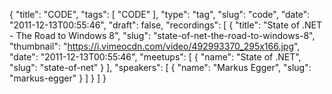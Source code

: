 {
  "title": "CODE",
  "tags": [
    "CODE"
  ],
  "type": "tag",
  "slug": "code",
  "date": "2011-12-13T00:55:46",
  "draft": false,
  "recordings": [
    {
      "title": "State of .NET - The Road to Windows 8",
      "slug": "state-of-net-the-road-to-windows-8",
      "thumbnail": "https://i.vimeocdn.com/video/492993370_295x166.jpg",
      "date": "2011-12-13T00:55:46",
      "meetups": [
        {
          "name": "State of .NET",
          "slug": "state-of-net"
        }
      ],
      "speakers": [
        {
          "name": "Markus Egger",
          "slug": "markus-egger"
        }
      ]
    }
  ]
}